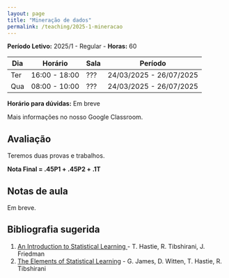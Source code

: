 ```yaml
---
layout: page
title: "Mineração de dados"
permalink: /teaching/2025-1-mineracao
---
```


**Período Letivo:** 2025/1 - Regular - **Horas:** 60

| Dia | Horário       | Sala      | Período                 |
| --- | ------------- | --------- | ----------------------- |
| Ter | 16:00 - 18:00 |  ???      | 24/03/2025 - 26/07/2025 |
| Qua | 08:00 - 10:00 |  ???      | 24/03/2025 - 26/07/2025 |

**Horário para dúvidas:** Em breve

Mais informações no nosso Google Classroom.

## Avaliação

Teremos duas provas e trabalhos.

**Nota Final = .45P1 + .45P2 + .1T**


## Notas de aula

Em breve.

## Bibliografia sugerida

1. [An Introduction to Statistical Learning ](https://www.statlearning.com/) - T. Hastie, R. Tibshirani, J. Friedman
2. [The Elements of Statistical Learning](https://link.springer.com/book/10.1007/978-0-387-84858-7) - G. James, D. Witten, T. Hastie, R. Tibshirani
